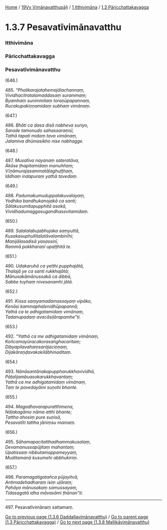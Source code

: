 
[Home](/) / [19Vv Vimānavatthupāḷi](../../../19Vv.md) / [1 Itthivimāna](../../1.md) / [1.3 Pāricchattakavagga](../1.3.md)

# 1.3.7 Pesavatīvimānavatthu

### Itthivimāna

### Pāricchattakavagga

### Pesavatīvimānavatthu

(646.)

485\. _“Phalikarajatahemajālachannaṃ,_  
_Vividhacitratalamaddasaṃ surammaṃ;_  
_Byamhaṃ sunimmitaṃ toraṇūpapannaṃ,_  
_Rucakupakiṇṇamidaṃ subhaṃ vimānaṃ._  


(647.)

486\. _Bhāti ca dasa disā nabheva suriyo,_  
_Sarade tamonudo sahassaraṃsī;_  
_Tathā tapati midaṃ tava vimānaṃ,_  
_Jalamiva dhūmasikho nise nabhagge._  


(648.)

487\. _Musatīva nayanaṃ sateratāva,_  
_Ākāse ṭhapitamidaṃ manuññaṃ;_  
_Vīṇāmurajasammatāḷaghuṭṭhaṃ,_  
_Iddhaṃ indapuraṃ yathā tavedaṃ._  


(649.)

488\. _Padumakumuduppalakuvalayaṃ,_  
_Yodhika bandhukanojakā ca santi;_  
_Sālakusumitapupphitā asokā,_  
_Vividhadumaggasugandhasevitamidaṃ._  


(650.)

489\. _Saḷalalabujabhujaka saṃyuttā,_  
_Kusakasuphullitalatāvalambinīhi;_  
_Maṇijālasadisā yasassinī,_  
_Rammā pokkharaṇī upaṭṭhitā te._  


(651.)

490\. _Udakaruhā ca yetthi pupphajātā,_  
_Thalajā ye ca santi rukkhajātā;_  
_Mānusakāmānussakā ca dibbā,_  
_Sabbe tuyhaṃ nivesanamhi jātā._  


(652.)

491\. _Kissa saṃyamadamassayaṃ vipāko,_  
_Kenāsi kammaphalenidhūpapannā;_  
_Yathā ca te adhigatamidaṃ vimānaṃ,_  
_Tadanupadaṃ avacāsiḷārapamhe”ti._  


(653.)

492\. _“Yathā ca me adhigatamidaṃ vimānaṃ,_  
_Koñcamayūracakorasaṅghacaritaṃ;_  
_Dibyapilavahaṃsarājaciṇṇaṃ,_  
_Dijakāraṇḍavakokilābhinaditaṃ._  


(654.)

493\. _Nānāsantānakapuppharukkhavividhā,_  
_Pāṭalijambuasokarukkhavantaṃ;_  
_Yathā ca me adhigatamidaṃ vimānaṃ,_  
_Taṃ te pavedayāmi suṇohi bhante._  


(655.)

494\. _Magadhavarapuratthimena,_  
_Nāḷakagāmo nāma atthi bhante;_  
_Tattha ahosiṃ pure suṇisā,_  
_Pesavatīti tattha jāniṃsu mamaṃ._  


(656.)

495\. _Sāhamapacitatthadhammakusalaṃ,_  
_Devamanussapūjitaṃ mahantaṃ;_  
_Upatissaṃ nibbutamappameyyaṃ,_  
_Muditamanā kusumehi abbhukiriṃ._  


(657.)

496\. _Paramagatigatañca pūjayitvā,_  
_Antimadehadharaṃ isiṃ uḷāraṃ;_  
_Pahāya mānusakaṃ samussayaṃ,_  
_Tidasagatā idha māvasāmi ṭhānan”ti._  


---

497\. Pesavatīvimānaṃ sattamaṃ.



[Go to previous page (1.3.6 Daddallavimānavatthu)](1.3.6.md) / [Go to parent page (1.3 Pāricchattakavagga)](../1.3.md) / [Go to next page (1.3.8 Mallikāvimānavatthu)](1.3.8.md)


